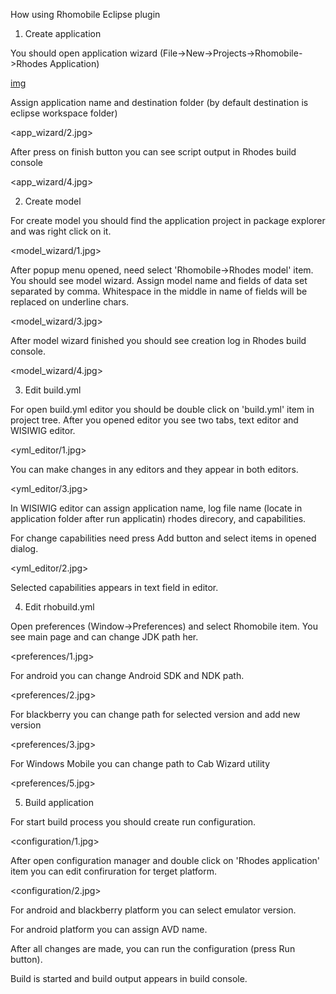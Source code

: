 How using Rhomobile Eclipse plugin

1. Create application

You should open application wizard (File->New->Projects->Rhomobile->Rhodes Application)

<a href='https://github.com/rhomobile/rhomobile-eclipse-plugin/tree/master/docs/image/app_wizard/1.jpg' >img</a>

Assign application name and destination folder (by default destination is eclipse workspace folder)

<app_wizard/2.jpg>

After press on finish button you can see script output in Rhodes build console

<app_wizard/4.jpg>

2. Create model

For create model you should find the application project in package explorer and was right click on it.

<model_wizard/1.jpg>

After popup menu opened, need select 'Rhomobile->Rhodes model' item. You should see model wizard.
Assign model name and fields of data set separated by comma. 
Whitespace in the middle in name of fields will be replaced on underline chars.

<model_wizard/3.jpg>

After model wizard finished you should see creation log in Rhodes build console.

<model_wizard/4.jpg>
                                                           
3. Edit build.yml

For open build.yml editor you should be double click on 'build.yml' item in project tree. 
After you opened editor  you see two tabs, text editor and WISIWIG editor. 

<yml_editor/1.jpg>

You can make changes in any editors and they appear in both editors.

<yml_editor/3.jpg>

In WISIWIG editor can assign application name, log file name (locate in application folder after run applicatin)
rhodes direcory, and capabilities.

For change capabilities need press Add button and select items in opened dialog. 

<yml_editor/2.jpg>

Selected capabilities appears in text field in editor. 

4. Edit rhobuild.yml

Open preferences (Window->Preferences) and select Rhomobile item.
You see main page and can change JDK path her. 

<preferences/1.jpg>

For android you can change Android SDK and NDK path.

<preferences/2.jpg>

For blackberry you can change path for selected version and add new version

<preferences/3.jpg>

For Windows Mobile you can change path to Cab Wizard utility

<preferences/5.jpg>

5. Build application

For start build process you should create run configuration. 

<configuration/1.jpg>

After open configuration manager and double click on 'Rhodes application' item you 
can edit confiruration for terget platform. 

<configuration/2.jpg>

For android and blackberry platform you can select emulator version.

For android platform you can assign AVD name. 

After all changes are made, you can run the configuration (press Run button). 

Build is started and build output appears in build console.